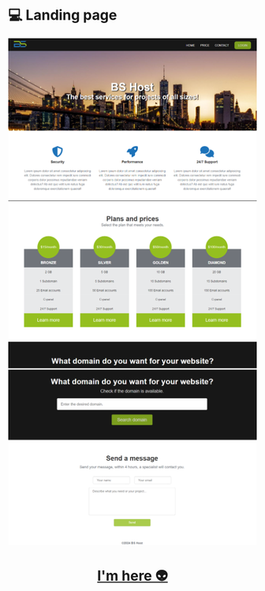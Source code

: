 # 💻 Landing page

<img src='/assets/1.png'>
<img src='/assets/2.png'>
<img src='/assets/3.png'>

<h1 align="center"><a href="https://bs-host-landing-page.netlify.app/">I'm here 👽</a></h1>
